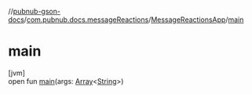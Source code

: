 //[pubnub-gson-docs](../../../index.md)/[com.pubnub.docs.messageReactions](../index.md)/[MessageReactionsApp](index.md)/[main](main.md)

# main

[jvm]\
open fun [main](main.md)(args: [Array](https://kotlinlang.org/api/core/kotlin-stdlib/kotlin/-array/index.html)&lt;[String](https://docs.oracle.com/javase/8/docs/api/java/lang/String.html)&gt;)
